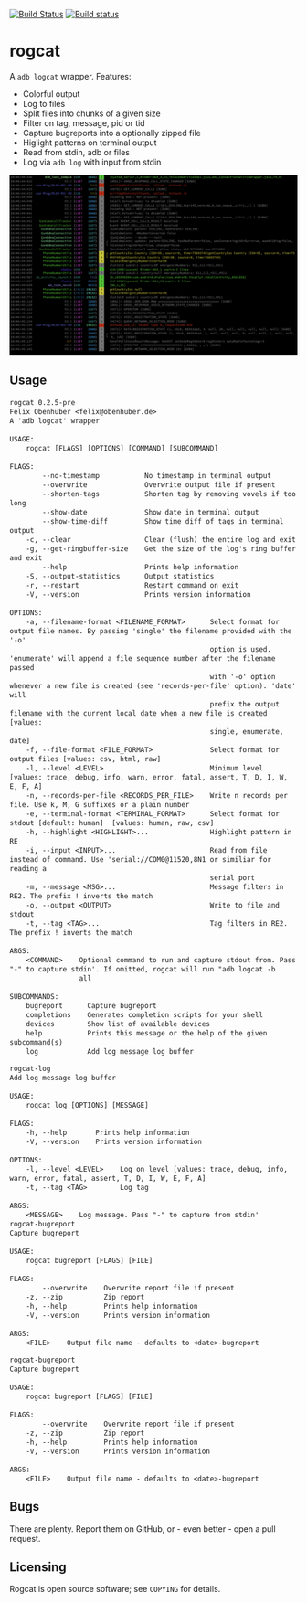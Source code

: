 [![Build Status](https://travis-ci.org/flxo/rogcat.svg)](https://travis-ci.org/flxo/rogcat)
[![Build status](https://ci.appveyor.com/api/projects/status/ng8npy7ym6l8lsy0?svg=true)](https://ci.appveyor.com/project/flxo/rogcat)
# rogcat


A ``adb logcat`` wrapper. Features:

* Colorful output
* Log to files
* Split files into chunks of a given size
* Filter on tag, message, pid or tid
* Capture bugreports into a optionally zipped file
* Higlight patterns on terminal output
* Read from stdin, adb or files
* Log via `adb log` with input from stdin

![Screenshot](/screenshot.png)

## Usage

```
rogcat 0.2.5-pre
Felix Obenhuber <felix@obenhuber.de>
A 'adb logcat' wrapper

USAGE:
    rogcat [FLAGS] [OPTIONS] [COMMAND] [SUBCOMMAND]

FLAGS:
        --no-timestamp           No timestamp in terminal output
        --overwrite              Overwrite output file if present
        --shorten-tags           Shorten tag by removing vovels if too long
        --show-date              Show date in terminal output
        --show-time-diff         Show time diff of tags in terminal output
    -c, --clear                  Clear (flush) the entire log and exit
    -g, --get-ringbuffer-size    Get the size of the log's ring buffer and exit
        --help                   Prints help information
    -S, --output-statistics      Output statistics
    -r, --restart                Restart command on exit
    -V, --version                Prints version information

OPTIONS:
    -a, --filename-format <FILENAME_FORMAT>      Select format for output file names. By passing 'single' the filename provided with the '-o'
                                                 option is used. 'enumerate' will append a file sequence number after the filename passed
                                                 with '-o' option whenever a new file is created (see 'records-per-file' option). 'date' will
                                                 prefix the output filename with the current local date when a new file is created [values:
                                                 single, enumerate, date]
    -f, --file-format <FILE_FORMAT>              Select format for output files [values: csv, html, raw]
    -l, --level <LEVEL>                          Minimum level [values: trace, debug, info, warn, error, fatal, assert, T, D, I, W, E, F, A]
    -n, --records-per-file <RECORDS_PER_FILE>    Write n records per file. Use k, M, G suffixes or a plain number
    -e, --terminal-format <TERMINAL_FORMAT>      Select format for stdout [default: human]  [values: human, raw, csv]
    -h, --highlight <HIGHLIGHT>...               Highlight pattern in RE
    -i, --input <INPUT>...                       Read from file instead of command. Use 'serial://COM0@11520,8N1 or similiar for reading a
                                                 serial port
    -m, --message <MSG>...                       Message filters in RE2. The prefix ! inverts the match
    -o, --output <OUTPUT>                        Write to file and stdout
    -t, --tag <TAG>...                           Tag filters in RE2. The prefix ! inverts the match

ARGS:
    <COMMAND>    Optional command to run and capture stdout from. Pass "-" to capture stdin'. If omitted, rogcat will run "adb logcat -b
                 all

SUBCOMMANDS:
    bugreport      Capture bugreport
    completions    Generates completion scripts for your shell
    devices        Show list of available devices
    help           Prints this message or the help of the given subcommand(s)
    log            Add log message log buffer
```


```
rogcat-log 
Add log message log buffer

USAGE:
    rogcat log [OPTIONS] [MESSAGE]

FLAGS:
    -h, --help       Prints help information
    -V, --version    Prints version information

OPTIONS:
    -l, --level <LEVEL>    Log on level [values: trace, debug, info, warn, error, fatal, assert, T, D, I, W, E, F, A]
    -t, --tag <TAG>        Log tag

ARGS:
    <MESSAGE>    Log message. Pass "-" to capture from stdin'
rogcat-bugreport 
Capture bugreport

USAGE:
    rogcat bugreport [FLAGS] [FILE]

FLAGS:
        --overwrite    Overwrite report file if present
    -z, --zip          Zip report
    -h, --help         Prints help information
    -V, --version      Prints version information

ARGS:
    <FILE>    Output file name - defaults to <date>-bugreport

```

```
rogcat-bugreport 
Capture bugreport

USAGE:
    rogcat bugreport [FLAGS] [FILE]

FLAGS:
        --overwrite    Overwrite report file if present
    -z, --zip          Zip report
    -h, --help         Prints help information
    -V, --version      Prints version information

ARGS:
    <FILE>    Output file name - defaults to <date>-bugreport
```

## Bugs

There are plenty. Report them on GitHub, or - even better - open a pull request.

## Licensing

Rogcat is open source software; see ``COPYING`` for details.
